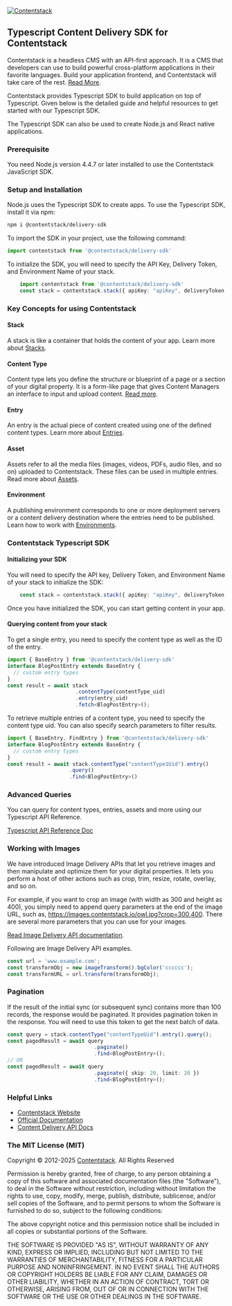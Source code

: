 [![Contentstack](https://www.contentstack.com/docs/static/images/contentstack.png)](https://www.contentstack.com/)
## Typescript Content Delivery SDK for Contentstack

Contentstack is a headless CMS with an API-first approach. It is a CMS that developers can use to build powerful cross-platform applications in their favorite languages. Build your application frontend, and Contentstack will take care of the rest. [Read More](https://www.contentstack.com/).

Contentstack provides Typescript SDK to build application on top of Typescript. Given below is the detailed guide and helpful resources to get started with our Typescript SDK.

The Typescript SDK can also be used to create Node.js and React native applications.

### Prerequisite

You need Node.js version 4.4.7 or later installed to use the Contentstack JavaScript SDK.

### Setup and Installation

Node.js uses the Typescript SDK to create apps. To use the Typescript SDK, install it via npm:

```bash
npm i @contentstack/delivery-sdk
```

To import the SDK in your project, use the following command:

```typescript
import contentstack from '@contentstack/delivery-sdk'
```

To initialize the SDK, you will need to specify the API Key, Delivery Token, and Environment Name of your stack.

```typescript
    import contentstack from '@contentstack/delivery-sdk'
    const stack = contentstack.stack({ apiKey: "apiKey", deliveryToken: "deliveryToken", environment: "environment" });
```

### Key Concepts for using Contentstack

#### Stack

A stack is like a container that holds the content of your app. Learn more about [Stacks](https://www.contentstack.com/docs/guide/stack).

#### Content Type

Content type lets you define the structure or blueprint of a page or a section of your digital property. It is a form-like page that gives Content Managers an interface to input and upload content. [Read more](https://www.contentstack.com/docs/guide/content-types).

#### Entry

An entry is the actual piece of content created using one of the defined content types. Learn more about [Entries](https://www.contentstack.com/docs/guide/content-management#working-with-entries).

#### Asset

Assets refer to all the media files (images, videos, PDFs, audio files, and so on) uploaded to Contentstack. These files can be used in multiple entries. Read more about [Assets](https://www.contentstack.com/docs/guide/content-management#working-with-assets).

#### Environment

A publishing environment corresponds to one or more deployment servers or a content delivery destination where the entries need to be published. Learn how to work with [Environments](https://www.contentstack.com/docs/guide/environments).

### Contentstack Typescript SDK

#### Initializing your SDK

You will need to specify the API key, Delivery Token, and Environment Name of your stack to initialize the SDK:

```typescript
    const stack = contentstack.stack({ apiKey: "apiKey", deliveryToken: "deliveryToken", environment: "environment" });
```

Once you have initialized the SDK, you can start getting content in your app.

#### Querying content from your stack

To get a single entry, you need to specify the content type as well as the ID of the entry.

```typescript
import { BaseEntry } from '@contentstack/delivery-sdk'
interface BlogPostEntry extends BaseEntry {
  // custom entry types
}
const result = await stack
                      .contentType(contentType_uid)
                      .entry(entry_uid)
                      .fetch<BlogPostEntry>();
```

To retrieve multiple entries of a content type, you need to specify the content type uid. You can also specify search parameters to filter results.

```typescript
import { BaseEntry, FindEntry } from '@contentstack/delivery-sdk'
interface BlogPostEntry extends BaseEntry {
  // custom entry types
}
const result = await stack.contentType("contentType1Uid").entry()
                    .query()
                    .find<BlogPostEntry>()
```

### Advanced Queries

You can query for content types, entries, assets and more using our Typescript API Reference.

[Typescript API Reference Doc](https://www.contentstack.com/docs/developers/sdks/content-delivery-sdk/typescript/reference#contentstack)

### Working with Images

We have introduced Image Delivery APIs that let you retrieve images and then manipulate and optimize them for your digital properties. It lets you perform a host of other actions such as crop, trim, resize, rotate, overlay, and so on. 

For example, if you want to crop an image (with width as 300 and height as 400), you simply need to append query parameters at the end of the image URL, such as,  https://images.contentstack.io/owl.jpg?crop=300,400. There are several more parameters that you can use for your images.

[Read Image Delivery API documentation](https://www.contentstack.com/docs/developers/apis/image-delivery-api/).

Following are Image Delivery API examples.

```typescript
const url = 'www.example.com';
const transformObj = new imageTransform().bgColor('cccccc');
const transformURL = url.transform(transformObj);
```


### Pagination

If the result of the initial sync (or subsequent sync) contains more than 100 records, the response would be paginated. It provides pagination token in the response. You will need to use this token to get the next batch of data.

```typescript
const query = stack.contentType("contentTypeUid").entry().query();
const pagedResult = await query
                            .paginate()
                            .find<BlogPostEntry>(); 
// OR
const pagedResult = await query
                            .paginate({ skip: 20, limit: 20 })
                            .find<BlogPostEntry>();

```

### Helpful Links

- [Contentstack Website](https://www.contentstack.com)
- [Official Documentation](https://contentstack.com/docs)
- [Content Delivery API Docs](https://contentstack.com/docs/apis/content-delivery-api/)

### The MIT License (MIT)

Copyright © 2012-2025 [Contentstack](https://www.contentstack.com). All Rights Reserved

Permission is hereby granted, free of charge, to any person obtaining a copy of this software and associated documentation files (the "Software"), to deal in the Software without restriction, including without limitation the rights to use, copy, modify, merge, publish, distribute, sublicense, and/or sell copies of the Software, and to permit persons to whom the Software is furnished to do so, subject to the following conditions:

The above copyright notice and this permission notice shall be included in all copies or substantial portions of the Software.

THE SOFTWARE IS PROVIDED "AS IS", WITHOUT WARRANTY OF ANY KIND, EXPRESS OR IMPLIED, INCLUDING BUT NOT LIMITED TO THE WARRANTIES OF MERCHANTABILITY, FITNESS FOR A PARTICULAR PURPOSE AND NONINFRINGEMENT. IN NO EVENT SHALL THE AUTHORS OR COPYRIGHT HOLDERS BE LIABLE FOR ANY CLAIM, DAMAGES OR OTHER LIABILITY, WHETHER IN AN ACTION OF CONTRACT, TORT OR OTHERWISE, ARISING FROM, OUT OF OR IN CONNECTION WITH THE SOFTWARE OR THE USE OR OTHER DEALINGS IN THE SOFTWARE.
